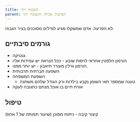 ```yaml
---
title: השמנת יתר
parent: הפרעות אכילה והשמנת יתר
---
```


לא הפרעה.
אדם שמשקלו מגיע לגדלים מסוכנים בציר הגבוה.

## גורמים סיבתיים
- גנטיקה
- הורמון הלפטין אחראי לויסות שובע - ככל הנראה יש עמידות אליו
- הורמון גרלין מעורר תיאבון - יש יותר ממנו.
- השפעה חברתית תרבותית
- השפעת המשפחה
	- טענה שמספר תאי השומן נקבע בילדות ורק הגודל שלהם משתנה
- אורח חיים בו אוכל מנחם כתגובה לעקה
## טיפול
קיצור קיבה - ניתוח מסוכן (שיעור תמותה של 1 אחוז)



<script src="https://utteranc.es/client.js"
        repo="AdiShamir/AdiShamir.github.io"
        issue-term="pathname"
        label="comment"
        theme="github-dark"
        crossorigin="anonymous"
        async>
</script>

